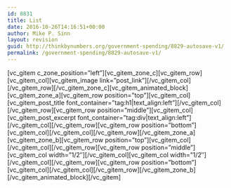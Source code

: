 ```yaml
---
id: 8831
title: List
date: 2016-10-26T14:16:51+00:00
author: Mike P. Sinn
layout: revision
guid: http://thinkbynumbers.org/government-spending/8829-autosave-v1/
permalink: /government-spending/8829-autosave-v1/
---
```

\[vc\_gitem c\_zone\_position=&#8221;left&#8221;\]\[vc\_gitem\_zone\_c\]\[vc\_gitem\_row\]\[vc\_gitem\_col\]\[vc\_gitem\_image link=&#8221;post\_link&#8221;\]\[/vc\_gitem\_col\]\[/vc\_gitem\_row\]\[/vc\_gitem\_zone\_c\]\[vc\_gitem\_animated\_block\]\[vc\_gitem\_zone\_a\]\[vc\_gitem\_row position=&#8221;top&#8221;\]\[vc\_gitem\_col\]\[vc\_gitem\_post\_title font\_container=&#8221;tag:h1|text\_align:left&#8221;\]\[/vc\_gitem\_col\]\[/vc\_gitem\_row\]\[vc\_gitem\_row position=&#8221;middle&#8221;\]\[vc\_gitem\_col\]\[vc\_gitem\_post\_excerpt font\_container=&#8221;tag:div|text\_align:left&#8221;\]\[/vc\_gitem\_col\]\[/vc\_gitem\_row\]\[vc\_gitem\_row position=&#8221;bottom&#8221;\]\[vc\_gitem\_col\]\[/vc\_gitem\_col\]\[/vc\_gitem\_row\]\[/vc\_gitem\_zone\_a\]\[vc\_gitem\_zone\_b\]\[vc\_gitem\_row position=&#8221;top&#8221;\]\[vc\_gitem\_col\]\[/vc\_gitem\_col\]\[/vc\_gitem\_row\]\[vc\_gitem\_row position=&#8221;middle&#8221;\]\[vc\_gitem\_col width=&#8221;1/2&#8243;\]\[/vc\_gitem\_col\]\[vc\_gitem\_col width=&#8221;1/2&#8243;\]\[/vc\_gitem\_col\]\[/vc\_gitem\_row\]\[vc\_gitem\_row position=&#8221;bottom&#8221;\]\[vc\_gitem\_col\]\[/vc\_gitem\_col\]\[/vc\_gitem\_row\]\[/vc\_gitem\_zone\_b\]\[/vc\_gitem\_animated\_block\][/vc_gitem]